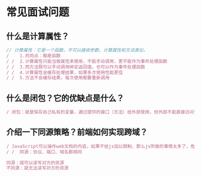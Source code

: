 # 常见面试问题

## 什么是计算属性？

```js
// 计算属性：它是一个函数，不可以接收参数，计算属性和方法类似，
/    1.共同点：都是函数
/ /  2.计算属性只能当做属性来使用，不能手动调用，更不能作为事件处理函数
/ /  3.而方法既可以手动调用绑定返回值，也可以作为事件处理函数
/ /  4.计算属性会缓存处理结果，如果多次使用性能更佳
/ /  5.方法不会缓存结果，每次使用都要重新调用
```



## 什么是闭包？它的优缺点是什么？

```javascript
/ 闭包：就是保存自己私有的变量，通过提供的接口（方法）给外部使用，但外部不能直接访问该变量。
```



## 介绍一下同源策略？前端如何实现跨域？

```javascript
/ JavaScript可以操作web文档的内容，如果不给js加以限制，那么js所做的事情太多了，危险性太高，所以就针对它可以操作哪些文档的内容，不可以操作哪些文档内容，有了一个限制，这个限制就是同源策略，简单来说：浏览器的一个安全功能
/ /  同源：协议、端口、域名都相同

同源：就可以读写对方的资源
不同源：就无法读写对方的资源
```

```javascript

```



